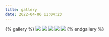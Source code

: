 ```yaml
---
title: gallery
date: 2022-04-06 11:04:23
---
```


{% gallery %}
![](https://images.pexels.com/photos/1166209/pexels-photo-1166209.jpeg?auto=compress&cs=tinysrgb&dpr=2&w=500)
![](https://cdn.pixabay.com/photo/2018/08/15/13/10/galaxy-3608029_1280.jpg?auto=compress&cs=tinysrgb&dpr=2&h=750&w=1260) 
![](https://images.pexels.com/photos/3601453/pexels-photo-3601453.jpeg?auto=compress&cs=tinysrgb&dpr=2&h=750&w=1260) 
![](https://images.pexels.com/photos/9989599/pexels-photo-9989599.jpeg?auto=compress&cs=tinysrgb&dpr=2&w=500)
![](https://images.pexels.com/photos/21787/pexels-photo.jpg?auto=compress&cs=tinysrgb&dpr=2&w=500)
{% endgallery %}